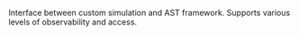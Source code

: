 Interface between custom simulation and AST framework. Supports various levels of observability and access.
